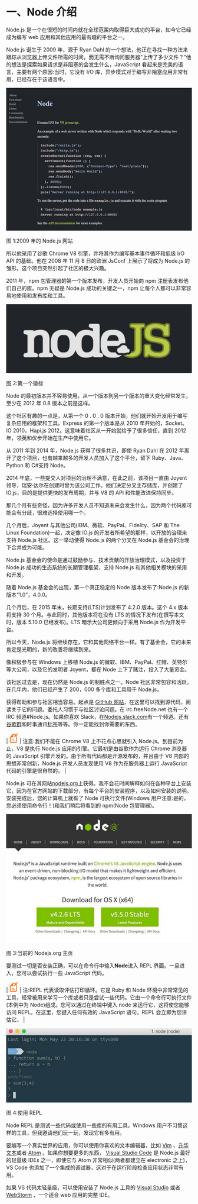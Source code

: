 # 一、Node 介绍

Node.js 是一个在很短的时间内就在全球范围内取得巨大成功的平台，如今它已经成为编写 web 应用和其他应用的最有趣的平台之一。

Node.js 诞生于 2009 年，源于 Ryan Dahl 的一个想法，他正在寻找一种方法来跟踪从浏览器上传文件所需的时间，而无需不断询问服务器“上传了多少文件？”他的想法是探索如果请求是非阻塞的会发生什么，JavaScript 看起来是完美的语言，主要有两个原因:当时，它没有 I/O 库，异步模式对于编写非阻塞应用非常有用，已经存在于该语言中。

![images/Fig1.png](img/00003.jpeg)

图 1:2009 年的 Node.js 网站

所以他采用了谷歌 Chrome V8 引擎，并将其作为编写基本事件循环和低级 I/O API 的基础。他在 2008 年 11 月 8 日的欧洲 JsConf 上展示了将成为 Node.js 的雏形，这个项目突然引起了社区的极大兴趣。

2011 年，npm 包管理器的第一个版本发布，开发人员开始向 npm 注册表发布他们自己的库。npm 无疑是 Node.js 成功的关键之一，npm 让每个人都可以非常容易地使用和发布库和工具。

![images/Fig2.png](img/00004.jpeg)

图 2:第一个徽标

Node 的最初版本并不容易使用。从一个版本到另一个版本的重大变化经常发生，至少在 2012 年 0.8 版本之前是这样。

这个社区有趣的一点是，从第一个 0 . 0 . 0 版本开始，他们就开始开发用于编写复杂应用的框架和工具。Express 的第一个版本是从 2010 年开始的，Socket。IO 2010，Hapi.js 2012。这意味着社区从一开始就给予了很多信任，直到 2012 年，领英和优步开始在生产中使用它。

从 2011 年到 2014 年，Node.js 获得了很多共识，即使 Ryan Dahl 在 2012 年离开了这个项目，也有越来越多的开发人员加入了这个平台，留下 Ruby、Java、Python 和 C#支持 Node。

2014 年底，一些提交人对项目的治理不满意，在此之前，该项目一直由 Joyent 领导，瑞安·达尔在创建时曾为该公司工作。他们决定分叉主存储库，并创建了 IO.js，目的是提供更快的发布周期，并与 V8 的 API 和性能改进保持同步。

那几个月有些奇怪，因为许多开发人员不知道未来会发生什么，因为两个代码库可能会有分歧，很难选择使用哪一个。

几个月后，Joyent 与其他公司(IBM、微软、PayPal、Fidelity、SAP 和 The Linux Foundation)一起，决定像 IO.js 的开发者所希望的那样，以开放的治理来支持 Node.js 社区。这一举动使得 Node.js 的两个分叉在 Node.js 基金会的治理下合并成为可能。

Node.js 基金会的使命是通过鼓励参与、技术贡献的开放治理模式，以及投资于 Node.js 成功的生态系统的长期管理框架，支持 Node.js 和其他相关模块的采用和开发。

随着 Node.js 基金会的出现，第一个真正稳定的 Node 版本发布了:Node.js 的新版本“1.0”，4.0.0。

几个月后，在 2015 年末，长期支持(LTS)计划发布了 4.2.0 版本。这个 4.x 版本将支持 30 个月。与此同时，其他版本将在没有 LTS 的情况下发布(在撰写本文时，版本 5.10.0 已经发布)。LTS 暗示大公司更倾向于采用 Node.js 作为开发平台。

所以今天，Node.js 将继续存在，它和其他网络平台一样。有了基金会，它的未来肯定是光明的，新的改善将继续到来。

像积极参与在 Windows 上移植 Node.js 的微软、IBM、PayPal、红帽、英特尔等大公司，以及它的发明者 Joyent，都在 Node 上下了赌注，投入了大量资金。

该社区过去是，现在仍然是 Node.js 的制胜点之一。Node 社区非常包容和活跃，在几年内，他们已经产生了 200，000 多个库和工具用于 Node.js。

获得帮助和参与社区相当容易。起点是 [GitHub 网站](https://github.com/Nodejs/node/)，在这里可以找到源代码，阅读关于它的问题。委托人习惯于与社区讨论问题。在 irc.freeNode.net 也有一个 IRC 频道#Node.js。如果你喜欢 Slack，在[Nodejs.slack.com](http://nodejs.slack.com/)有一个频道。还有[谷歌群](https://groups.google.com/d/forum/nodejs)和时事通讯[标签](http://stackoverflow.com/questions/tagged/node.js)等等。你一定能找到你需要的东西。

| ![](img/00005.gif) | 注意:我们不能在 Chrome V8 上不花点心思就引入 Node.js。到目前为止，V8 是执行 Node.js 应用的引擎。它最初是由谷歌作为运行 Chrome 浏览器的 JavaScript 引擎开发的。由于所有代码都是开源发布的，并且由于 V8 内部的思想非常创新，Node.js 开发人员发现使用 V8 作为在服务器上运行 JavaScript 代码的引擎是很自然的。 |

Node.js 可在其网站[nodejs.org](https://nodejs.org/)上获得。我不会花时间解释如何在各种平台上安装它，因为在官方网站的下载部分，有每个平台的安装程序，以及如何安装的说明。安装完成后，您的计算机上就有了 Node 可执行文件(Windows 用户注意:是的，您必须使用命令行！)和我们稍后将看到的 npm(Node 包管理器)。

![images/Fig3.png](img/00006.jpeg)

图 3:当前的 Nodejs.org 主页

要测试一切是否安装正确，可以在命令行中输入**Node**进入 REPL 界面。一旦进入，您可以尝试执行一些 JavaScript 代码。

| ![](img/00005.gif) | 注:REPL 代表读取评估打印循环。它是 Ruby 和 Node 环境中非常常见的工具，经常被用来学习一个库或者只是尝试一些代码。它由一个命令行可执行文件(本例中为 Node)组成。您可以通过在终端中键入 node 来运行它，这将使您能够访问 REPL。在这里，您键入任何有效的 JavaScript 语句，REPL 会立即为您评估它。 |

![](img/00007.jpeg)

图 4:使用 REPL

Node REPL 是测试一些代码或使用一些库的有用工具。Windows 用户不习惯这样的工具，但我邀请他们玩一玩，发现它有多有用。

要编写一个真实世界的应用，你可以使用你喜欢的文本编辑器，比如 [Vim](http://www.vim.org/) 、[升华文本](http://www.sublimetext.com/)或者 [Atom](https://atom.io/) 。如果你想要更多的东西， [Visual Studio Code](https://code.visualstudio.com/) 是 Node.js 最好的轻量级 IDEs 之一，即使它与 Atom 非常相似(两者都建立在 electronic 之上)，VS Code 也添加了一个集成的调试器，这对于在运行阶段检查应用状态非常有用。

如果 VS 代码太轻量级，可以使用安装了 Node.js 工具的 [Visual Studio](https://www.visualstudio.com/vs/) 或者 [WebStorm](https://www.jetbrains.com/webstorm/) ，一个适合 web 应用的完整 IDE。